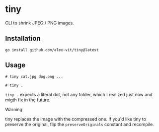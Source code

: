 # tiny

CLI to shrink JPEG / PNG images.

## Installation

```shell
go install github.com/alex-vit/tiny@latest
```

## Usage

```
# tiny cat.jpg dog.png ...

# tiny .
```

`tiny .` expects a literal dot, not any folder, which I realized just now and migth fix in the future.

> [!WARNING]
> tiny replaces the image with the compressed one. If you'd like tiny to preserve the original, flip the `preserveOriginals` constant and recompile.
